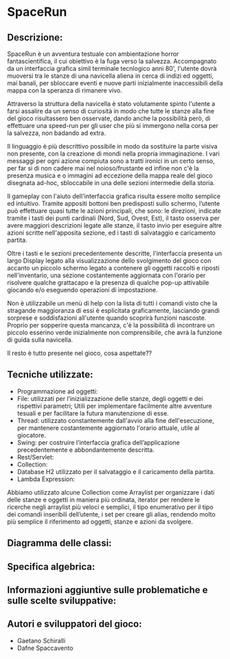 # SpaceRun

## Descrizione:
SpaceRun è un avventura testuale con ambientazione horror fantascientifica, il cui obiettivo è la fuga verso la salvezza. Accompagnato da un interfaccia grafica simil terminale tecnlogico anni 80', l'utente dovrà muoversi tra le stanze di una navicella aliena in cerca di indizi ed oggetti, mai banali, per sbloccare eventi e nuove parti inizialmente inaccessibili della mappa con la speranza di rimanere vivo.

Attraverso la struttura della navicella è stato volutamente spinto l'utente a farsi assalire da un senso di curiosità in modo che tutte le stanze alla fine del gioco risultassero ben osservate, dando anche la possibilità però, di effettuare una speed-run per gli user che più si immergono nella corsa per la salvezza, non badando ad extra.

Il linguaggio è più descrittivo possibile in modo da sostituire la parte visiva non presente, con la creazione di mondi nella propria immaginazione. I vari messaggi per ogni azione compiuta sono a tratti ironici in un certo senso, per far si di non cadere mai nel noioso/frustante ed infine non c'è la presenza musica e o immagini ad eccezione della mappa reale del gioco disegnata ad-hoc, sbloccabile in una delle sezioni intermedie della storia.

Il gameplay con l'aiuto dell'interfaccia grafica risulta essere molto semplice ed intuitivo. Tramite appositi bottoni ben predisposti sullo schermo, l’utente può effettuare quasi tutte le azioni principali, che sono: le direzioni, indicate tramite i tasti dei punti cardinali (Nord, Sud, Ovest, Est), il tasto osserva per avere maggiori descrizioni legate alle stanze, il tasto invio per eseguire altre azioni scritte nell'apposita sezione, ed i tasti di salvataggio e caricamento partita.

Oltre i tasti e le sezioni precedentemente descritte, l'interfaccia presenta un largo Display legato alla visualizzazione dello svolgimento del gioco con accanto un piccolo schermo legato a contenere gli oggetti raccolti e riposti nell'inventario, una sezione costantemente aggiornata con l'orario per risolvere qualche grattacapo e la presenza di qualche pop-up attivabile giocando e/o eseguendo operazioni di impostazione.

Non è utilizzabile un menù di help con la lista di tutti i comandi visto che la stragande maggioranza di essi è esplicitata graficamente, lasciando grandi sorprese e soddisfazioni all'utente quando scoprirà funzioni nascoste. Proprio per sopperire questa mancanza, c'è la possibilità di incontrare un piccolo esserino verde inizialmente non comprensibile, che avrà la funzione di guida sulla navicella.

Il resto è tutto presente nel gioco, cosa aspettate??

## Tecniche utilizzate: 
- Programmazione ad oggetti:
- File: utilizzati per l’inizializzazione delle stanze, degli oggetti e dei rispettivi parametri; Utili per implementare facilmente altre avventure tesuali e per facilitare la futura manutenzione di esse.
- Thread: utilizzato constantemente dall'avvio alla fine dell'esecuzione, per mantenere costantemente aggiornato l'orario attuale, utile al giocatore.
- Swing: per costruire l’interfaccia grafica dell’applicazione precedentemente e abbondantemente descritta.
- Rest/Servlet:
- Collection:
- Database H2 utilizzato per il salvataggio e il caricamento della partita.
- Lambda Expression:


Abbiamo utilizzato alcune Collection come Arraylist per organizzare i dati delle stanze e oggetti in maniera più ordinata, iterator per rendere le ricerche negli arraylist più veloci e semplici, il tipo enumerativo per il tipo dei comandi inseribili dell’utente, i set per creare gli alias, rendendo molto più semplice il riferimento ad oggetti, stanze e azioni da svolgere.

## Diagramma delle classi:

## Specifica algebrica:

## Informazioni aggiuntive sulle problematiche e sulle scelte sviluppative:

## Autori e sviluppatori del gioco:
-	Gaetano Schiralli
-	Dafne Spaccavento